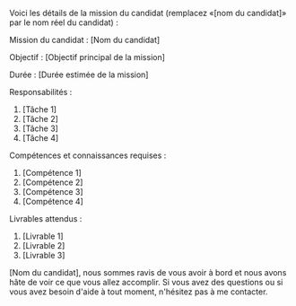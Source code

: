Voici les détails de la mission du candidat (remplacez «[nom du candidat]» par le nom réel du candidat) :

Mission du candidat : [Nom du candidat]

Objectif : [Objectif principal de la mission]

Durée : [Durée estimée de la mission]

Responsabilités :

1. [Tâche 1]
2. [Tâche 2]
3. [Tâche 3]
4. [Tâche 4]

Compétences et connaissances requises :

1. [Compétence 1]
2. [Compétence 2]
3. [Compétence 3]
4. [Compétence 4]

Livrables attendus :

1. [Livrable 1]
2. [Livrable 2]
3. [Livrable 3]

[Nom du candidat], nous sommes ravis de vous avoir à bord et nous avons hâte de voir ce que vous allez accomplir. Si vous avez des questions ou si vous avez besoin d'aide à tout moment, n'hésitez pas à me contacter.